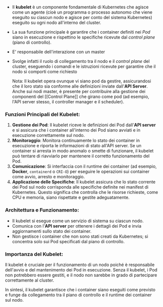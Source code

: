 - Il **kubelet** è un componente fondamentale di Kubernetes che agisce come un agente (cioè un programma o processo autonomo che viene eseguito su ciascun nodo e agisce per conto del sistema Kubernetes) eseguito su ogni nodo all'interno del cluster. 
  
- La sua funzione principale è garantire che i container definiti nei _Pod_ siano in esecuzione e rispettino le specifiche ricevute dal _control plane_ (piano di controllo).
  
- E' responsabile dell'interazione con un master
  
- Svolge infatti il ruolo di collegamento tra il nodo e il _control plane_ del cluster, eseguendo i comandi e le istruzioni ricevute per garantire che il nodo si comporti come richiesto
  
  Nota: Il kubelet opera ovunque vi siano pod da gestire, assicurandosi che il loro stato sia conforme alle definizioni inviate dall'**API Server**. Anche sui nodi master, è presente per contribuire alla gestione dei componenti del [[Control Plane]] che girano come pod (ad esempio, l'API server stesso, il controller manager e il scheduler).
  


### Funzioni Principali del Kubelet:

1. **Gestione dei Pod**: Il kubelet riceve le definizioni dei Pod dall'**API server** e si assicura che i container all'interno dei Pod siano avviati e in esecuzione correttamente sul nodo.
2. **Monitoraggio**: Monitora continuamente lo stato dei container in esecuzione e riporta le informazioni di stato all'API server. Se un container si arresta in modo anomalo o smette di funzionare, il kubelet può tentare di riavviarlo per mantenere il corretto funzionamento del Pod.
3. **Comunicazione**: Si interfaccia con il runtime dei container (ad esempio, **Docker**, `containerd` o `CRI-O`) per eseguire le operazioni sui container come avvio, arresto e monitoraggio.
4. **Applicazione delle Specifiche**: Il kubelet assicura che lo stato corrente dei Pod sul nodo corrisponda alle specifiche definite nei manifest di Kubernetes. Questo significa che controlla che le risorse richieste, come CPU e memoria, siano rispettate e gestite adeguatamente.

### Architettura e Funzionamento:

- Il kubelet si esegue come un servizio di sistema su ciascun nodo.
- Comunica con l'**API server** per ottenere i dettagli dei Pod e invia aggiornamenti sullo stato dei container.
- Non gestisce i container che non sono stati creati da Kubernetes; si concentra solo sui Pod specificati dal piano di controllo.

### Importanza del Kubelet:

Il kubelet è cruciale per il funzionamento di un nodo poiché è responsabile dell'avvio e del mantenimento dei Pod in esecuzione. Senza il kubelet, i Pod non potrebbero essere gestiti, e il nodo non sarebbe in grado di partecipare correttamente al cluster.

In sintesi, il kubelet garantisce che i container siano eseguiti come previsto e funge da collegamento tra il piano di controllo e il runtime dei container sul nodo.